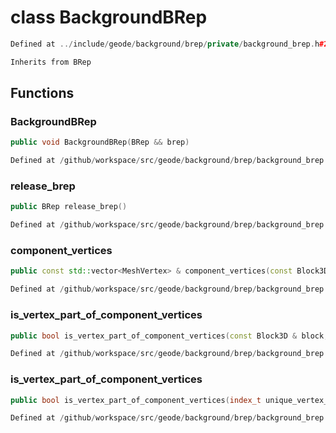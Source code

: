 # class BackgroundBRep

```cpp
Defined at ../include/geode/background/brep/private/background_brep.h#29
```

```cpp
Inherits from BRep
```



## Functions

### BackgroundBRep

```cpp
public void BackgroundBRep(BRep && brep)
```

```cpp
Defined at /github/workspace/src/geode/background/brep/background_brep.cpp#44
```

### release_brep

```cpp
public BRep release_brep()
```

```cpp
Defined at /github/workspace/src/geode/background/brep/background_brep.cpp#52
```

### component_vertices

```cpp
public const std::vector<MeshVertex> & component_vertices(const Block3D & block, index_t vertex_id)
```

```cpp
Defined at /github/workspace/src/geode/background/brep/background_brep.cpp#59
```

### is_vertex_part_of_component_vertices

```cpp
public bool is_vertex_part_of_component_vertices(const Block3D & block, index_t vertex_id, const uuid & id)
```

```cpp
Defined at /github/workspace/src/geode/background/brep/background_brep.cpp#66
```

### is_vertex_part_of_component_vertices

```cpp
public bool is_vertex_part_of_component_vertices(index_t unique_vertex_id, const uuid & id)
```

```cpp
Defined at /github/workspace/src/geode/background/brep/background_brep.cpp#73
```



